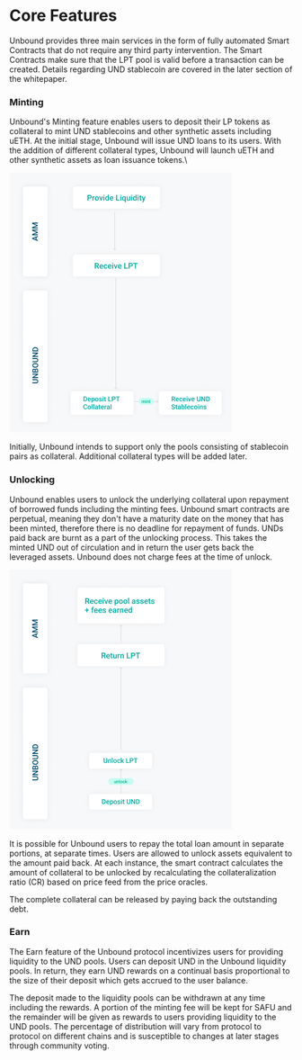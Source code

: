 # Core Features

‌‌Unbound provides three main services in the form of fully automated Smart Contracts that do not require any third party intervention. The Smart Contracts make sure that the LPT pool is valid before a transaction can be created. Details regarding UND stablecoin are covered in the later section of the whitepaper.

### ‌Minting

‌Unbound's Minting feature enables users to deposit their LP tokens as collateral to mint UND stablecoins and other synthetic assets including uETH. At the initial stage, Unbound will issue UND loans to its users. With the addition of different collateral types, Unbound will launch uETH and other synthetic assets as loan issuance tokens.\


![](../../.gitbook/assets/group-130.png)

Initially, Unbound intends to support only the pools consisting of stablecoin pairs as collateral. Additional collateral types will be added later.

### Unlocking

‌Unbound enables users to unlock the underlying collateral upon repayment of borrowed funds including the minting fees. Unbound smart contracts are perpetual, meaning they don't have a maturity date on the money that has been minted, therefore there is no deadline for repayment of funds. UNDs paid back are burnt as a part of the unlocking process. This takes the minted UND out of circulation and in return the user gets back the leveraged assets. Unbound does not charge fees at the time of unlock.

![](../../.gitbook/assets/group-136.png)

It is possible for Unbound users to repay the total loan amount in separate portions, at separate times. Users are allowed to unlock assets equivalent to the amount paid back. At each instance, the smart contract calculates the amount of collateral to be unlocked by recalculating the collateralization ratio (CR) based on price feed from the price oracles.&#x20;

The complete collateral can be released by paying back the outstanding debt.

### Earn    &#x20;

The Earn feature of the Unbound protocol incentivizes users for providing liquidity to the UND pools. Users can deposit UND in the Unbound liquidity pools. In return, they earn UND rewards on a continual basis proportional to the size of their deposit which gets accrued to the user balance.&#x20;

The deposit made to the liquidity pools can be withdrawn at any time including the rewards. A portion of the minting fee will be kept for SAFU and the remainder will be given as rewards to users providing liquidity to the UND pools. The percentage of distribution will vary from protocol to protocol on different chains and is susceptible to changes at later stages through community voting.
